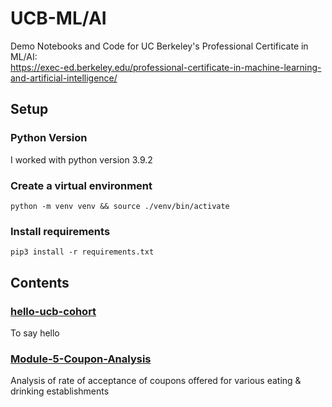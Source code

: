 # UCB-ML/AI
Demo Notebooks and Code for UC Berkeley's Professional Certificate in ML/AI:  
https://exec-ed.berkeley.edu/professional-certificate-in-machine-learning-and-artificial-intelligence/

## Setup
### Python Version
I worked with python version 3.9.2

### Create a virtual environment  
```console
python -m venv venv && source ./venv/bin/activate
```

### Install requirements  
```console
pip3 install -r requirements.txt
```

## Contents
### [hello-ucb-cohort](hello-ucb-cohort)
To say hello

### [Module-5-Coupon-Analysis](Module-5-Coupon-Analysis)
Analysis of rate of acceptance of coupons offered for various eating & drinking establishments
